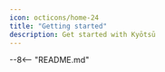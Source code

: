 ```yaml
---
icon: octicons/home-24
title: "Getting started"
description: Get started with Kyōtsū
---
```


--8<-- "README.md"